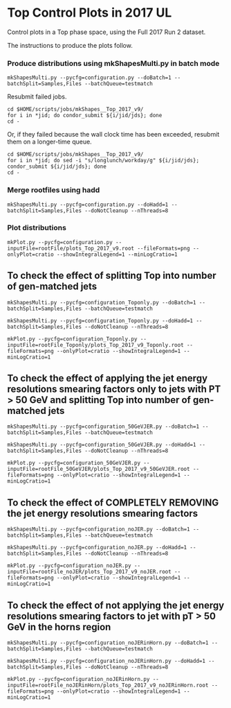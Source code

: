 # Top Control Plots in 2017 UL

Control plots in a Top phase space, using the Full 2017 Run 2 dataset.

The instructions to produce the plots follow.

### Produce distributions using mkShapesMulti.py in batch mode

    mkShapesMulti.py --pycfg=configuration.py --doBatch=1 --batchSplit=Samples,Files --batchQueue=testmatch

Resubmit failed jobs.

    cd $HOME/scripts/jobs/mkShapes__Top_2017_v9/
    for i in *jid; do condor_submit ${i/jid/jds}; done
    cd -

Or, if they failed because the wall clock time has been exceeded, resubmit them on a longer-time queue.

    cd $HOME/scripts/jobs/mkShapes__Top_2017_v9/
    for i in *jid; do sed -i "s/longlunch/workday/g" ${i/jid/jds}; condor_submit ${i/jid/jds}; done
    cd -

### Merge rootfiles using hadd

    mkShapesMulti.py --pycfg=configuration.py --doHadd=1 --batchSplit=Samples,Files --doNotCleanup --nThreads=8

### Plot distributions

    mkPlot.py --pycfg=configuration.py --inputFile=rootFile/plots_Top_2017_v9.root --fileFormats=png --onlyPlot=cratio --showIntegralLegend=1 --minLogCratio=1


## To check the effect of splitting Top into number of gen-matched jets

    mkShapesMulti.py --pycfg=configuration_Toponly.py --doBatch=1 --batchSplit=Samples,Files --batchQueue=testmatch

    mkShapesMulti.py --pycfg=configuration_Toponly.py --doHadd=1 --batchSplit=Samples,Files --doNotCleanup --nThreads=8

    mkPlot.py --pycfg=configuration_Toponly.py --inputFile=rootFile_Toponly/plots_Top_2017_v9_Toponly.root --fileFormats=png --onlyPlot=cratio --showIntegralLegend=1 --minLogCratio=1


## To check the effect of applying the jet energy resolutions smearing factors only to jets with PT > 50 GeV and splitting Top into number of gen-matched jets

    mkShapesMulti.py --pycfg=configuration_50GeVJER.py --doBatch=1 --batchSplit=Samples,Files --batchQueue=testmatch

    mkShapesMulti.py --pycfg=configuration_50GeVJER.py --doHadd=1 --batchSplit=Samples,Files --doNotCleanup --nThreads=8

    mkPlot.py --pycfg=configuration_50GeVJER.py --inputFile=rootFile_50GeVJER/plots_Top_2017_v9_50GeVJER.root --fileFormats=png --onlyPlot=cratio --showIntegralLegend=1 --minLogCratio=1


## To check the effect of COMPLETELY REMOVING the jet energy resolutions smearing factors

    mkShapesMulti.py --pycfg=configuration_noJER.py --doBatch=1 --batchSplit=Samples,Files --batchQueue=testmatch

    mkShapesMulti.py --pycfg=configuration_noJER.py --doHadd=1 --batchSplit=Samples,Files --doNotCleanup --nThreads=8

    mkPlot.py --pycfg=configuration_noJER.py --inputFile=rootFile_noJER/plots_Top_2017_v9_noJER.root --fileFormats=png --onlyPlot=cratio --showIntegralLegend=1 --minLogCratio=1


## To check the effect of not applying the jet energy resolutions smearing factors to jet with pT > 50 GeV in the horns region

    mkShapesMulti.py --pycfg=configuration_noJERinHorn.py --doBatch=1 --batchSplit=Samples,Files --batchQueue=testmatch

    mkShapesMulti.py --pycfg=configuration_noJERinHorn.py --doHadd=1 --batchSplit=Samples,Files --doNotCleanup --nThreads=8

    mkPlot.py --pycfg=configuration_noJERinHorn.py --inputFile=rootFile_noJERinHorn/plots_Top_2017_v9_noJERinHorn.root --fileFormats=png --onlyPlot=cratio --showIntegralLegend=1 --minLogCratio=1

